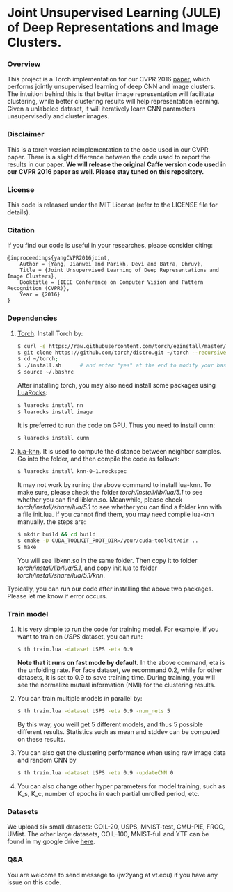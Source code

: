 # Joint Unsupervised Learning (JULE) of Deep Representations and Image Clusters.

### Overview

This project is a Torch implementation for our CVPR 2016 [paper](https://arxiv.org/abs/1604.03628), which performs jointly unsupervised learning of deep CNN and image clusters. The intuition behind this is that better image representation will facilitate clustering, while better clustering results will help representation learning. Given a unlabeled dataset, it will iteratively learn CNN parameters unsupervisedly and cluster images.

### Disclaimer
This is a torch version reimplementation to the code used in our CVPR paper. There is a slight difference between the code used to report the results in our paper. **We will release the original Caffe version code used in our CVPR 2016 paper as well. Please stay tuned on this repository.**

### License

This code is released under the MIT License (refer to the LICENSE file for details).

### Citation
If you find our code is useful in your researches, please consider citing:

    @inproceedings{yangCVPR2016joint,
        Author = {Yang, Jianwei and Parikh, Devi and Batra, Dhruv},
        Title = {Joint Unsupervised Learning of Deep Representations and Image Clusters},
        Booktitle = {IEEE Conference on Computer Vision and Pattern Recognition (CVPR)},
        Year = {2016}
    }

### Dependencies

1. [Torch](http://torch.ch/). Install Torch by:

   ```bash
   $ curl -s https://raw.githubusercontent.com/torch/ezinstall/master/install-deps | bash
   $ git clone https://github.com/torch/distro.git ~/torch --recursive
   $ cd ~/torch; 
   $ ./install.sh      # and enter "yes" at the end to modify your bashrc
   $ source ~/.bashrc
   ```

   After installing torch, you may also need install some packages using [LuaRocks](https://luarocks.org/):

   ```bash
   $ luarocks install nn
   $ luarocks install image 
   ```

   It is preferred to run the code on GPU. Thus you need to install cunn:

   ```bash
   $ luarocks install cunn
   ```

2. [lua-knn](https://github.com/Saulzar/lua-knn). It is used to compute the distance between neighbor samples. Go into the folder, and then compile the code as follows:

   ```bash
   $ luarocks install knn-0-1.rockspec 
   ```
   
   It may not work by runing the above command to install lua-knn. To make sure, please check the folder *torch/install/lib/lua/5.1* to see whether you can find libknn.so. Meanwhile, please check *torch/install/share/lua/5.1* to see whether you can find a folder knn with a file init.lua. If you cannot find them, you may need compile lua-knn manually. the steps are:
   ```bash
   $ mkdir build && cd build
   $ cmake -D CUDA_TOOLKIT_ROOT_DIR=/your/cuda-toolkit/dir ..
   $ make
   ```
   You will see libknn.so in the same folder. Then copy it to folder *torch/install/lib/lua/5.1*, and copy init.lua to folder *torch/install/share/lua/5.1/knn*.

Typically, you can run our code after installing the above two packages. Please let me know if error occurs.

### Train model

1. It is very simple to run the code for training model. For example, if you want to train on *USPS* dataset, you can run:

   ```bash
   $ th train.lua -dataset USPS -eta 0.9
   ```

   **Note that it runs on fast mode by default.** In the above command, eta is the unfolding rate. For face dataset, we recommand 0.2, while for other datasets, it is set to 0.9 to save training time. During training, you will see the normalize mutual information (NMI) for the clustering results.

2. You can train multiple models in parallel by:

   ```bash
   $ th train.lua -dataset USPS -eta 0.9 -num_nets 5
   ```
   By this way, you weill get 5 different models, and thus 5 possible different results. Statistics such as mean and stddev can be computed on these results.

3. You can also get the clustering performance when using raw image data and random CNN by
   ```bash
   $ th train.lua -dataset USPS -eta 0.9 -updateCNN 0
   ```

4. You can also change other hyper parameters for model training, such as K_s, K_c, number of epochs in each partial unrolled period, etc.

### Datasets

We upload six small datasets: COIL-20, USPS, MNIST-test, CMU-PIE, FRGC, UMist. The other large datasets, COIL-100, MNIST-full and YTF can be found in my google drive [here](https://drive.google.com/folderview?id=0B9J-9A2jotGRT25vSDhUWTQxVWs&usp=sharing).

### Q&A

You are welcome to send message to (jw2yang at vt.edu) if you have any issue on this code.
